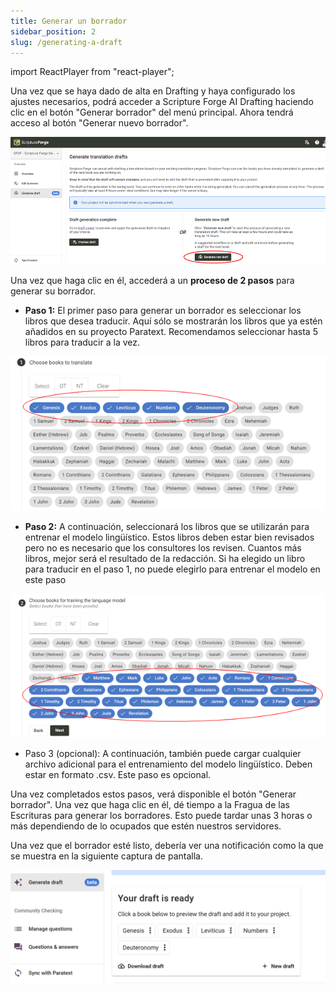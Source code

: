 ```yaml
---
title: Generar un borrador
sidebar_position: 2
slug: /generating-a-draft
---
```


import ReactPlayer from "react-player";

<div class="player-wrapper"><ReactPlayer controls url="https://youtu.be/binHoeAGGvU" /></div>

Una vez que se haya dado de alta en Drafting y haya configurado los ajustes necesarios, podrá acceder a Scripture Forge AI Drafting haciendo clic en el botón "Generar borrador" del menú principal. Ahora tendrá acceso al botón "Generar nuevo borrador".

![](./1574993447.png)

Una vez que haga clic en él, accederá a un **proceso de 2 pasos** para generar su borrador.

- **Paso 1:** El primer paso para generar un borrador es seleccionar los libros que desea traducir. Aquí sólo se mostrarán los libros que ya estén añadidos en su proyecto Paratext. Recomendamos seleccionar hasta 5 libros para traducir a la vez.

![](./736001719.png)

- **Paso 2:** A continuación, seleccionará los libros que se utilizarán para entrenar el modelo lingüístico. Estos libros deben estar bien revisados pero no es necesario que los consultores los revisen. Cuantos más libros, mejor será el resultado de la redacción. Si ha elegido un libro para traducir en el paso 1, no puede elegirlo para entrenar el modelo en este paso

![](./1046606413.png)

- Paso 3 (opcional): A continuación, también puede cargar cualquier archivo adicional para el entrenamiento del modelo lingüístico. Deben estar en formato .csv. Este paso es opcional.

Una vez completados estos pasos, verá disponible el botón "Generar borrador". Una vez que haga clic en él, dé tiempo a la Fragua de las Escrituras para generar los borradores. Esto puede tardar unas 3 horas o más dependiendo de lo ocupados que estén nuestros servidores.

Una vez que el borrador esté listo, debería ver una notificación como la que se muestra en la siguiente captura de pantalla.

![](./2097960595.png)
